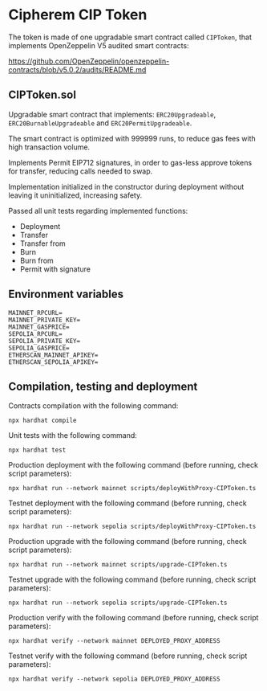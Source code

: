 # Cipherem CIP Token

The token is made of one upgradable smart contract called `CIPToken`, that implements OpenZeppelin V5 audited smart contracts:

<https://github.com/OpenZeppelin/openzeppelin-contracts/blob/v5.0.2/audits/README.md>

## CIPToken.sol

Upgradable smart contract that implements: `ERC20Upgradeable`, `ERC20BurnableUpgradeable` and `ERC20PermitUpgradeable`.

The smart contract is optimized with 999999 runs, to reduce gas fees with high transaction volume.

Implements Permit EIP712 signatures, in order to gas-less approve tokens for transfer, reducing calls needed to swap.

Implementation initialized in the constructor during deployment without leaving it uninitialized, increasing safety.

Passed all unit tests regarding implemented functions:
- Deployment
- Transfer
- Transfer from
- Burn
- Burn from
- Permit with signature

## Environment variables
```
MAINNET_RPCURL=
MAINNET_PRIVATE_KEY=
MAINNET_GASPRICE=
SEPOLIA_RPCURL=
SEPOLIA_PRIVATE_KEY=
SEPOLIA_GASPRICE=
ETHERSCAN_MAINNET_APIKEY=
ETHERSCAN_SEPOLIA_APIKEY=
```

## Compilation, testing and deployment

Contracts compilation with the following command:
```
npx hardhat compile
```

Unit tests with the following command:
```
npx hardhat test
```

Production deployment with the following command (before running, check script parameters):
```
npx hardhat run --network mainnet scripts/deployWithProxy-CIPToken.ts
```

Testnet deployment with the following command (before running, check script parameters):
```
npx hardhat run --network sepolia scripts/deployWithProxy-CIPToken.ts
```

Production upgrade with the following command (before running, check script parameters):
```
npx hardhat run --network mainnet scripts/upgrade-CIPToken.ts
```

Testnet upgrade with the following command (before running, check script parameters):
```
npx hardhat run --network sepolia scripts/upgrade-CIPToken.ts
```

Production verify with the following command (before running, check script parameters):
```
npx hardhat verify --network mainnet DEPLOYED_PROXY_ADDRESS
```

Testnet verify with the following command (before running, check script parameters):
```
npx hardhat verify --network sepolia DEPLOYED_PROXY_ADDRESS
```